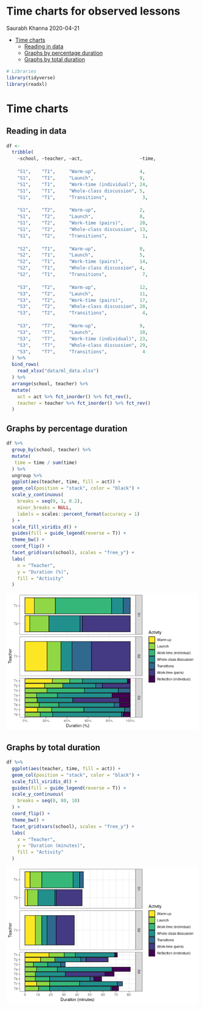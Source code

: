 Time charts for observed lessons
================
Saurabh Khanna
2020-04-21

  - [Time charts](#time-charts)
      - [Reading in data](#reading-in-data)
      - [Graphs by percentage duration](#graphs-by-percentage-duration)
      - [Graphs by total duration](#graphs-by-total-duration)

``` r
# Libraries
library(tidyverse)
library(readxl)
```

# Time charts

## Reading in data

``` r
df <-
  tribble(
    ~school, ~teacher, ~act,                     ~time,
    
    "S1",    "T1",     "Warm-up",                4,
    "S1",    "T1",     "Launch",                 9,
    "S1",    "T1",     "Work-time (individual)", 24,
    "S1",    "T1",     "Whole-class discussion", 5,
    "S1",    "T1",     "Transitions",             3,
    
    "S1",    "T2",     "Warm-up",                2,
    "S1",    "T2",     "Launch",                 8,
    "S1",    "T2",     "Work-time (pairs)",      20,
    "S1",    "T2",     "Whole-class discussion", 13,
    "S1",    "T2",     "Transitions",             1,
    
    "S2",    "T1",     "Warm-up",                8,
    "S2",    "T1",     "Launch",                 5,
    "S2",    "T1",     "Work-time (pairs)",      14,
    "S2",    "T1",     "Whole-class discussion", 4,  
    "S2",    "T1",     "Transitions",             7,
    
    "S3",    "T2",     "Warm-up",                12,
    "S3",    "T2",     "Launch",                 11,
    "S3",    "T2",     "Work-time (pairs)",      17,
    "S3",    "T2",     "Whole-class discussion", 20,
    "S3",    "T2",     "Transitions",             4,
    
    "S3",    "T7",     "Warm-up",                9,
    "S3",    "T7",     "Launch",                 10,
    "S3",    "T7",     "Work-time (individual)", 23,
    "S3",    "T7",     "Whole-class discussion", 29,
    "S3",    "T7",     "Transitions",             4
  ) %>%
  bind_rows(
    read_xlsx("data/ml_data.xlsx")
  ) %>%
  arrange(school, teacher) %>%
  mutate(
    act = act %>% fct_inorder() %>% fct_rev(),
    teacher = teacher %>% fct_inorder() %>% fct_rev()
  )
```

## Graphs by percentage duration

``` r
df %>%
  group_by(school, teacher) %>%
  mutate(
   time = time / sum(time)
  ) %>%
  ungroup %>%
  ggplot(aes(teacher, time, fill = act)) +
  geom_col(position = "stack", color = "black") +
  scale_y_continuous(
    breaks = seq(0, 1, 0.2),
    minor_breaks = NULL,
    labels = scales::percent_format(accuracy = 1)
  ) +
  scale_fill_viridis_d() +
  guides(fill = guide_legend(reverse = T)) +
  theme_bw() +
  coord_flip() +
  facet_grid(vars(school), scales = "free_y") +
  labs(
    x = "Teacher",
    y = "Duration (%)",
    fill = "Activity"
  )
```

![](bar_graphs_files/figure-gfm/unnamed-chunk-3-1.png)<!-- -->

## Graphs by total duration

``` r
df %>% 
  ggplot(aes(teacher, time, fill = act)) +
  geom_col(position = "stack", color = "black") +
  scale_fill_viridis_d() +
  guides(fill = guide_legend(reverse = T)) +
  scale_y_continuous(
    breaks = seq(0, 80, 10)
  ) +
  coord_flip() +
  theme_bw() +
  facet_grid(vars(school), scales = "free_y") +
  labs(
    x = "Teacher",
    y = "Duration (minutes)",
    fill = "Activity"
  )
```

![](bar_graphs_files/figure-gfm/unnamed-chunk-4-1.png)<!-- -->
